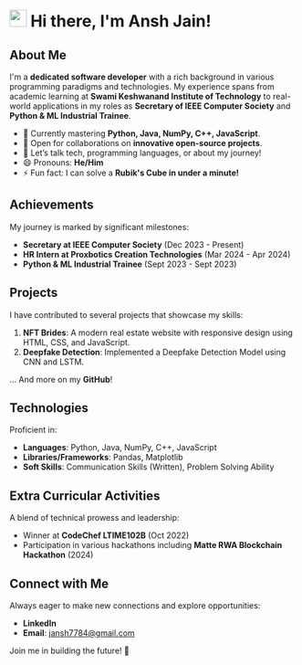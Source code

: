 <!-- Hi there, I'm Ansh Jain! -->
# <img src="https://raw.githubusercontent.com/MartinHeinz/MartinHeinz/master/wave.gif" width="30px"> Hi there, I'm Ansh Jain!

## About Me
I'm a **dedicated software developer** with a rich background in various programming paradigms and technologies. My experience spans from academic learning at **Swami Keshwanand Institute of Technology** to real-world applications in my roles as **Secretary of IEEE Computer Society** and **Python & ML Industrial Trainee**.

- 🌱 Currently mastering **Python, Java, NumPy, C++, JavaScript**.
- 👯 Open for collaborations on **innovative open-source projects**.
- 💬 Let’s talk tech, programming languages, or about my journey!
- 😄 Pronouns: **He/Him**
- ⚡ Fun fact: I can solve a **Rubik's Cube in under a minute!**

## Achievements
My journey is marked by significant milestones:

- **Secretary at IEEE Computer Society** (Dec 2023 - Present)
- **HR Intern at Proxbotics Creation Technologies** (Mar 2024 - Apr 2024)
- **Python & ML Industrial Trainee** (Sept 2023 - Sept 2023)

## Projects
I have contributed to several projects that showcase my skills:

1. **NFT Brides**: A modern real estate website with responsive design using HTML, CSS, and JavaScript.
2. **Deepfake Detection**: Implemented a Deepfake Detection Model using CNN and LSTM.

... And more on my **GitHub**!

## Technologies
Proficient in:

- **Languages**: Python, Java, NumPy, C++, JavaScript
- **Libraries/Frameworks**: Pandas, Matplotlib
- **Soft Skills**: Communication Skills (Written), Problem Solving Ability

## Extra Curricular Activities
A blend of technical prowess and leadership:

- Winner at **CodeChef LTIME102B** (Oct 2022)
- Participation in various hackathons including **Matte RWA Blockchain Hackathon** (2024)

## Connect with Me
Always eager to make new connections and explore opportunities:

- **LinkedIn**
- **Email**: jansh7784@gmail.com

Join me in building the future! 🚀
